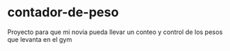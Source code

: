 # contador-de-peso
Proyecto para que mi novia pueda llevar un conteo y control de los pesos que levanta en el gym
